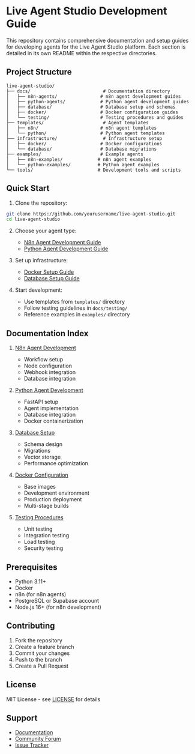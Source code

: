 # Live Agent Studio Development Guide

This repository contains comprehensive documentation and setup guides for developing agents for the Live Agent Studio platform. Each section is detailed in its own README within the respective directories.

## Project Structure

```
live-agent-studio/
├── docs/                           # Documentation directory
│   ├── n8n-agents/                # n8n agent development guides
│   ├── python-agents/             # Python agent development guides
│   ├── database/                  # Database setup and schemas
│   ├── docker/                    # Docker configuration guides
│   └── testing/                   # Testing procedures and guides
├── templates/                      # Agent templates
│   ├── n8n/                       # n8n agent templates
│   └── python/                    # Python agent templates
├── infrastructure/                 # Infrastructure setup
│   ├── docker/                    # Docker configurations
│   └── database/                  # Database migrations
├── examples/                      # Example agents
│   ├── n8n-examples/             # n8n agent examples
│   └── python-examples/          # Python agent examples
└── tools/                        # Development tools and scripts
```

## Quick Start

1. Clone the repository:
```bash
git clone https://github.com/yourusername/live-agent-studio.git
cd live-agent-studio
```

2. Choose your agent type:
   - [N8n Agent Development Guide](docs/n8n-agents/README.md)
   - [Python Agent Development Guide](docs/python-agents/README.md)

3. Set up infrastructure:
   - [Docker Setup Guide](docs/docker/README.md)
   - [Database Setup Guide](docs/database/README.md)

4. Start development:
   - Use templates from `templates/` directory
   - Follow testing guidelines in `docs/testing/`
   - Reference examples in `examples/` directory

## Documentation Index

1. [N8n Agent Development](docs/n8n-agents/README.md)
   - Workflow setup
   - Node configuration
   - Webhook integration
   - Database integration

2. [Python Agent Development](docs/python-agents/README.md)
   - FastAPI setup
   - Agent implementation
   - Database integration
   - Docker containerization

3. [Database Setup](docs/database/README.md)
   - Schema design
   - Migrations
   - Vector storage
   - Performance optimization

4. [Docker Configuration](docs/docker/README.md)
   - Base images
   - Development environment
   - Production deployment
   - Multi-stage builds

5. [Testing Procedures](docs/testing/README.md)
   - Unit testing
   - Integration testing
   - Load testing
   - Security testing

## Prerequisites

- Python 3.11+
- Docker
- n8n (for n8n agents)
- PostgreSQL or Supabase account
- Node.js 16+ (for n8n development)

## Contributing

1. Fork the repository
2. Create a feature branch
3. Commit your changes
4. Push to the branch
5. Create a Pull Request

## License

MIT License - see [LICENSE](LICENSE) for details

## Support

- [Documentation](https://studio.ottomator.ai/guide)
- [Community Forum](https://thinktank.ottomator.ai)
- [Issue Tracker](https://github.com/yourusername/live-agent-studio/issues)
